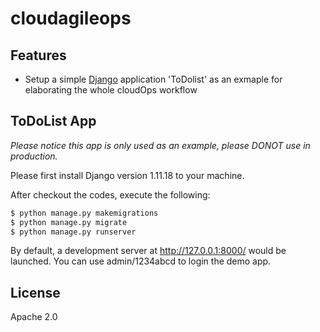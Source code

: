 # cloudagileops

## Features

- Setup a simple [Django](https://www.djangoproject.com) application 'ToDolist' as an exmaple for elaborating the whole cloudOps workflow 

## ToDoList App

*Please notice this app is only used as an example, please DONOT use in production.*

Please first install Django version 1.11.18 to your machine.

After checkout the codes, execute the following:

```bash
$ python manage.py makemigrations
$ python manage.py migrate
$ python manage.py runserver 
```

By default, a development server at http://127.0.0.1:8000/ would be launched. You can use admin/1234abcd to login the demo app.

## License

Apache 2.0


